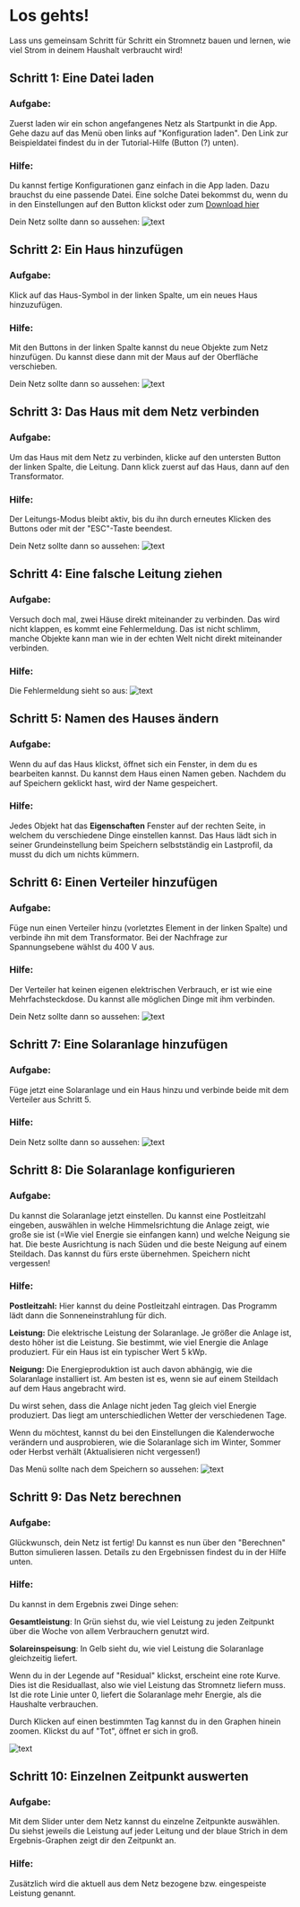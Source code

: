 # Los gehts!

Lass uns gemeinsam Schritt für Schritt ein Stromnetz bauen und lernen, wie viel Strom in deinem Haushalt verbraucht wird!

## Schritt 1: Eine Datei laden

### Aufgabe:
Zuerst laden wir ein schon angefangenes Netz als Startpunkt in die App. Gehe dazu auf das Menü oben links auf "Konfiguration laden".
Den Link zur Beispieldatei findest du in der Tutorial-Hilfe (Button (?) unten).
### Hilfe:
Du kannst fertige Konfigurationen ganz einfach in die App laden. Dazu brauchst du eine passende Datei.
Eine solche Datei bekommst du, wenn du in den Einstellungen auf den Button klickst oder zum [Download hier](https://github.com/felixhus/stromhausfall/blob/main/assets/start_konfiguration.json)

Dein Netz sollte dann so aussehen:
![text](./pics_tutorial/step1.png)

## Schritt 2: Ein Haus hinzufügen

### Aufgabe:
Klick auf das Haus-Symbol in der linken Spalte, um ein neues Haus hinzuzufügen.
### Hilfe:
Mit den Buttons in der linken Spalte kannst du neue Objekte zum Netz hinzufügen. Du kannst diese dann mit der Maus auf der Oberfläche verschieben.

Dein Netz sollte dann so aussehen:
![text](./pics_tutorial/step2.png)

## Schritt 3: Das Haus mit dem Netz verbinden

### Aufgabe:
Um das Haus mit dem Netz zu verbinden, klicke auf den untersten Button der linken Spalte, die Leitung. Dann klick zuerst auf das Haus, dann auf den Transformator.
### Hilfe:
Der Leitungs-Modus bleibt aktiv, bis du ihn durch erneutes Klicken des Buttons oder mit der "ESC"-Taste beendest.

Dein Netz sollte dann so aussehen:
![text](./pics_tutorial/step3.png)

## Schritt 4: Eine falsche Leitung ziehen

### Aufgabe:
Versuch doch mal, zwei Häuse direkt miteinander zu verbinden. Das wird nicht klappen, es kommt eine Fehlermeldung. Das ist nicht schlimm, 
manche Objekte kann man wie in der echten Welt nicht direkt miteinander verbinden.
### Hilfe:
Die Fehlermeldung sieht so aus:
![text](./pics_tutorial/step4.png)

## Schritt 5: Namen des Hauses ändern

### Aufgabe:
Wenn du auf das Haus klickst, öffnet sich ein Fenster, in dem du es bearbeiten kannst. Du kannst dem Haus einen Namen geben.
Nachdem du auf Speichern geklickt hast, wird der Name gespeichert.
### Hilfe:
Jedes Objekt hat das **Eigenschaften** Fenster auf der rechten Seite, in welchem du verschiedene Dinge einstellen kannst. 
Das Haus lädt sich in seiner Grundeinstellung beim Speichern selbstständig ein Lastprofil, da musst du dich um nichts kümmern.

## Schritt 6: Einen Verteiler hinzufügen

### Aufgabe:
Füge nun einen Verteiler hinzu (vorletztes Element in der linken Spalte) und verbinde ihn mit dem Transformator. Bei der Nachfrage zur Spannungsebene wählst du 400 V aus.
### Hilfe:
Der Verteiler hat keinen eigenen elektrischen Verbrauch, er ist wie eine Mehrfachsteckdose. Du kannst alle möglichen Dinge mit ihm verbinden.

Dein Netz sollte dann so aussehen:
![text](./pics_tutorial/step6.png)

## Schritt 7: Eine Solaranlage hinzufügen

### Aufgabe:
Füge jetzt eine Solaranlage und ein Haus hinzu und verbinde beide mit dem Verteiler aus Schritt 5.
### Hilfe:
Dein Netz sollte dann so aussehen:
![text](./pics_tutorial/step7.png)

## Schritt 8: Die Solaranlage konfigurieren

### Aufgabe:
Du kannst die Solaranlage jetzt einstellen. Du kannst eine Postleitzahl eingeben, auswählen in welche Himmelsrichtung die Anlage zeigt, wie große sie ist (=Wie viel Energie sie einfangen kann) und welche Neigung sie hat.
Die beste Ausrichtung is nach Süden und die beste Neigung auf einem Steildach. Das kannst du fürs erste übernehmen. Speichern nicht vergessen!
### Hilfe:
**Postleitzahl:** Hier kannst du deine Postleitzahl eintragen. Das Programm lädt dann die Sonneneinstrahlung für dich.

**Leistung:** Die elektrische Leistung der Solaranlage. Je größer die Anlage ist, desto höher ist die Leistung. Sie bestimmt, wie viel Energie die Anlage produziert.
Für ein Haus ist ein typischer Wert 5 kWp.

**Neigung:** Die Energieproduktion ist auch davon abhängig, wie die Solaranlage installiert ist. Am besten ist es, wenn sie auf einem Steildach auf dem Haus angebracht wird.

Du wirst sehen, dass die Anlage nicht jeden Tag gleich viel Energie produziert. Das liegt am unterschiedlichen Wetter der verschiedenen Tage.

Wenn du möchtest, kannst du bei den Einstellungen die Kalenderwoche verändern und ausprobieren, wie die Solaranlage sich im Winter, Sommer oder Herbst verhält (Aktualisieren nicht vergessen!)

Das Menü sollte nach dem Speichern so aussehen:
![text](./pics_tutorial/step8.png)

## Schritt 9: Das Netz berechnen

### Aufgabe:
Glückwunsch, dein Netz ist fertig! Du kannst es nun über den "Berechnen" Button simulieren lassen. Details zu den Ergebnissen findest du in der Hilfe unten.
### Hilfe:
Du kannst in dem Ergebnis zwei Dinge sehen:

**Gesamtleistung**: In Grün siehst du, wie viel Leistung zu jeden Zeitpunkt über die Woche von allem Verbrauchern genutzt wird.

**Solareinspeisung**: In Gelb sieht du, wie viel Leistung die Solaranlage gleichzeitig liefert.

Wenn du in der Legende auf "Residual" klickst, erscheint eine rote Kurve. Dies ist die Residuallast, also wie viel Leistung das Stromnetz liefern muss. 
Ist die rote Linie unter 0, liefert die Solaranlage mehr Energie, als die Haushalte verbrauchen.

Durch Klicken auf einen bestimmten Tag kannst du in den Graphen hinein zoomen. Klickst du auf "Tot", öffnet er sich in groß.

![text](./pics_tutorial/step9.png)

## Schritt 10: Einzelnen Zeitpunkt auswerten

### Aufgabe:
Mit dem Slider unter dem Netz kannst du einzelne Zeitpunkte auswählen. Du siehst jeweils die Leistung auf jeder Leitung 
und der blaue Strich in dem Ergebnis-Graphen zeigt dir den Zeitpunkt an.
### Hilfe:
Zusätzlich wird die aktuell aus dem Netz bezogene bzw. eingespeiste Leistung genannt.
